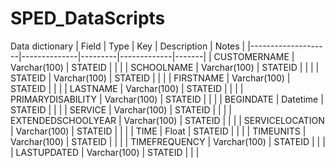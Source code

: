 # SPED_DataScripts
Data dictionary
| Field              | Type         | Key     | Description | Notes |
|--------------------|--------------|---------|-------------|-------|
| CUSTOMERNAME       | Varchar(100) | STATEID |             |       |
| SCHOOLNAME         | Varchar(100) | STATEID |             |       |
| STATEID            | Varchar(100) | STATEID |             |       |
| FIRSTNAME          | Varchar(100) | STATEID |             |       |
| LASTNAME           | Varchar(100) | STATEID |             |       |
| PRIMARYDISABILITY  | Varchar(100) | STATEID |             |       |
| BEGINDATE          | Datetime     | STATEID |             |       |
| SERVICE            | Varchar(100) | STATEID |             |       |
| EXTENDEDSCHOOLYEAR | Varchar(100) | STATEID |             |       |
| SERVICELOCATION    | Varchar(100) | STATEID |             |       |
| TIME               | Float        | STATEID |             |       |
| TIMEUNITS          | Varchar(100) | STATEID |             |       |
| TIMEFREQUENCY      | Varchar(100) | STATEID |             |       |
| LASTUPDATED        | Varchar(100) | STATEID |             |       |
